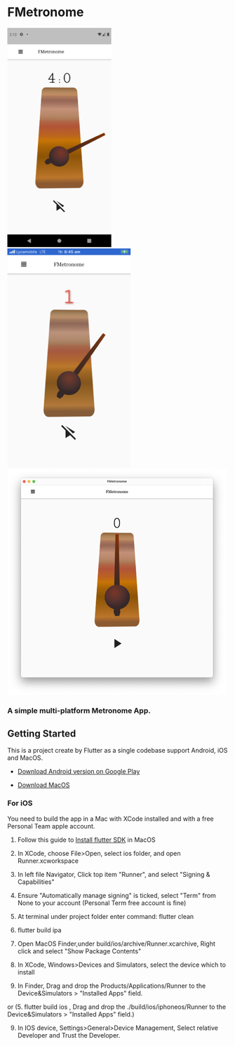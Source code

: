 # FMetronome

<img src="./image/2.png" height="500"/>    <img src="./image/3.png"  height="500"/>
<img src="./image/1.png" width="500"/>

### A simple multi-platform Metronome App.

## Getting Started

This is a project create by Flutter as a single codebase support Android, iOS and MacOS.




- [Download Android version on Google Play](https://play.google.com/store/apps/details?id=com.sicreative.fmetronome)

- [Download MacOS](./macos/app/FMetronome.zip)

### For iOS

You need to build the app in a Mac with XCode installed and with a free Personal Team apple account.

1. Follow this guide to [Install flutter SDK](https://flutter.dev/docs/get-started/install/macos) in MacOS

1. In XCode, choose File>Open, select ios folder, and open Runner.xcworkspace

2. In left file Navigator, Click top item "Runner", and select "Signing & Capabilities"

3. Ensure "Automatically manage signing" is ticked, select "Term" from None to your account (Personal Term free account is fine)

4. At terminal under project folder enter command: flutter clean

5. flutter build ipa

6. Open MacOS Finder,under build/ios/archive/Runner.xcarchive, Right click and select "Show Package Contents"

7. In XCode, Windows>Devices and Simulators, select the device which to install

8. In Finder, Drag and drop the Products/Applications/Runner to the Device&Simulators > "Installed Apps" field.

or (5. flutter build ios , Drag and drop the ./build/ios/iphoneos/Runner to the Device&Simulators > "Installed Apps" field.)


9. In IOS device, Settings>General>Device Management, Select relative Developer and Trust the Developer.






